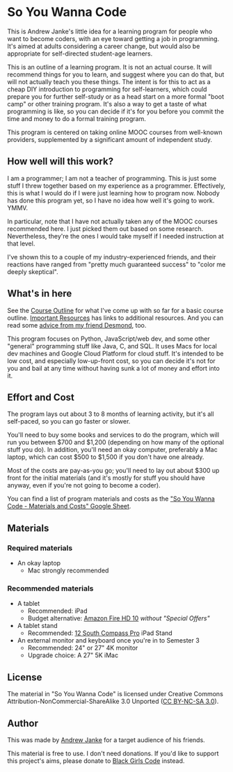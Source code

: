# So You Wanna Code

This is Andrew Janke's little idea for a learning program for people who want to become coders, with an eye toward getting a job in programming.
It's aimed at adults considering a career change, but would also be appropriate for self-directed student-age learners.

This is an outline of a learning program.
It is not an actual course.
It will recommend things for you to learn, and suggest where you can do that, but will not actually teach you these things.
The intent is for this to act as a cheap DIY introduction to programming for self-learners, which could prepare you for further self-study or as a head start on a more formal "boot camp" or other training program.
It's also a way to get a taste of what programming is like, so you can decide if it's for you before you commit the time and money to do a formal training program.

This program is centered on taking online MOOC courses from well-known providers, supplemented by a significant amount of independent study.

## How well will this work?

I am a programmer; I am not a teacher of programming.
This is just some stuff I threw together based on my experience as a programmer.
Effectively, this is what I would do if I were just learning how to program now.
Nobody has done this program yet, so I have no idea how well it's going to work.
YMMV.

In particular, note that I have not actually taken any of the MOOC courses recommended here.
I just picked them out based on some research.
Nevertheless, they're the ones I would take myself if I needed instruction at that level.

I've shown this to a couple of my industry-experienced friends, and their reactions have ranged from "pretty much guaranteed success" to "color me deeply skeptical".

## What's in here

See the [Course Outline](Course-Outline.html) for what I've come up with so far for a basic course outline.
[Important Resources](Important-Resources.html) has links to additional resources. And you can read some [advice from my friend Desmond](Advice-From-Desmond.html), too.

This program focuses on Python, JavaScript/web dev, and some other "general" programming stuff like Java, C, and SQL. It uses Macs for local dev machines and Google Cloud Platform for cloud stuff. It's intended to be low cost, and especially low-up-front cost, so you can decide it's not for you and bail at any time without having sunk a lot of money and effort into it.

## Effort and Cost

The program lays out about 3 to 8 months of learning activity, but it's all self-paced, so you can go faster or slower.

You'll need to buy some books and services to do the program, which will run you between $700 and $1,200 (depending on how many of the optional stuff you do).
In addition, you'll need an okay computer, preferably a Mac laptop, which can cost $500 to $1,500 if you don't have one already.

Most of the costs are pay-as-you go; you'll need to lay out about $300 up front for the initial materials (and it's mostly for stuff you should have anyway, even if you're not going to become a coder).

You can find a list of program materials and costs as the ["So You Wanna Code - Materials and Costs" Google Sheet](https://docs.google.com/spreadsheets/d/1CVBE83diSe63xbfDdTgHKiyhSbVYcnAWUjlKcRUs_OQ/edit?usp=sharing).

## Materials

### Required materials

* An okay laptop
  * Mac strongly recommended

### Recommended materials

* A tablet
  * Recommended: iPad
  * Budget alternative: [Amazon Fire HD 10](https://www.amazon.com/dp/B07PC8223G) _without "Special Offers"_
* A tablet stand
  * Recommended: [12 South Compass Pro](https://www.twelvesouth.com/products/compass-pro) iPad Stand
* An external monitor and keyboard once you're in to Semester 3
  * Recommended: 24" or 27" 4K monitor
  * Upgrade choice: A 27" 5K iMac

## License

The material in "So You Wanna Code" is licensed under Creative Commons Attribution-NonCommercial-ShareAlike 3.0 Unported ([CC BY-NC-SA 3.0](https://creativecommons.org/licenses/by-nc-sa/3.0/)).

## Author

This was made by [Andrew Janke](https://apjanke.net) for a target audience of his friends.

This material is free to use.
I don't need donations.
If you'd like to support this project's aims, please donate to [Black Girls Code](https://www.blackgirlscode.com/) instead.
